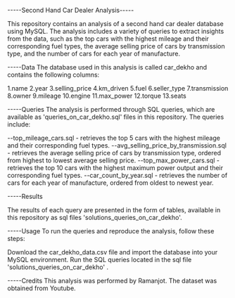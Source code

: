 -----Second Hand Car Dealer Analysis-----

This repository contains an analysis of a second hand car dealer database using MySQL. 
The analysis includes a variety of queries to extract insights from the data, such as the top cars with the highest mileage and 
their corresponding fuel types, the average selling price of cars by transmission type, and the number of cars for each year of manufacture.

-----Data
The database used in this analysis is called car_dekho and contains the following columns:

   1.name
   2.year
   3.selling_price
   4.km_driven
   5.fuel
   6.seller_type
   7.transmission
   8.owner
   9.mileage
  10.engine
  11.max_power
  12.torque
  13.seats

-----Queries
The analysis is performed through SQL queries, which are available as 'queries_on_car_dekho.sql' files in this repository. The queries include:

--top_mileage_cars.sql - retrieves the top 5 cars with the highest mileage and their corresponding fuel types.
--avg_selling_price_by_transmission.sql - retrieves the average selling price of cars by transmission type, ordered from highest to lowest average selling price.
--top_max_power_cars.sql - retrieves the top 10 cars with the highest maximum power output and their corresponding fuel types.
--car_count_by_year.sql - retrieves the number of cars for each year of manufacture, ordered from oldest to newest year.

-----Results

The results of each query are presented in the form of tables, available in this repository as sql files 'solutions_queries_on_car_dekho'.

-----Usage
To run the queries and reproduce the analysis, follow these steps:

Download the car_dekho_data.csv file and import the database into your MySQL environment.
Run the SQL queries located in the sql file 'solutions_queries_on_car_dekho' .

-----Credits
This analysis was performed by Ramanjot. The dataset was obtained from Youtube.




